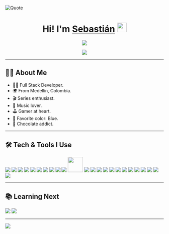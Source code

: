 ![Quote](https://i.ibb.co/MBZWz1J/It-s-all-about-Hard-work-not-luck-72-20-in-60-20-in.png)

<h1 align="center">
  Hi! I'm <a href="https://github.com/Culebra1012">Sebastián</a> 
  <img height="30px" src="https://emojis.slackmojis.com/emojis/images/1531849430/4246/blob-sunglasses.gif?1531849430">
</h1>

<p align="center">
  <img src="https://readme-typing-svg.herokuapp.com?color=FFEE10&center=true&vCenter=true&width=450&lines=🚀+My+activity+in+Discord" />
</p>

<p align="center">
  <a href="https://discord.com/users/426023966184964096">
    <img src="https://lanyard.cnrad.dev/api/426023966184964096?hideStatus=true&hideActivity=true&bg=171715&showDisplayName=true&borderRadius=30px" />
  </a>
</p>

---

## 👨‍💻 About Me  
- 🧑‍💻 Full Stack Developer.  
- 🌍 From Medellín, Colombia.  
- 🎬 Series enthusiast.  
- 🎵 Music lover.  
- 🕹️ Gamer at heart.  
- 🔵 Favorite color: Blue.  
- 🍫 Chocolate addict.  

---

## 🛠️ Tech & Tools I Use  

<p>
  <!-- IDEs -->
  <img src="https://img.icons8.com/color/48/FFFFFF/webstorm.png"/>
  <img src="https://img.icons8.com/color/48/FFFFFF/visual-studio-code-2019.png"/>

  <!-- Frontend -->
  <img src="https://img.icons8.com/color/48/FFFFFF/html-5--v1.png"/>
  <img src="https://img.icons8.com/color/48/FFFFFF/css3.png"/>
  <img src="https://img.icons8.com/color/48/FFFFFF/sass.png"/>
  <img src="https://img.icons8.com/color/48/FFFFFF/tailwindcss.png"/>
  <img src="https://img.icons8.com/fluency/48/FFFFFF/javascript.png"/>
  <img src="https://img.icons8.com/fluency/48/FFFFFF/typescript.png"/>
  <img src="https://img.icons8.com/external-tal-revivo-color-tal-revivo/48/FFFFFF/external-angular-a-typescript-based-open-source-web-application-framework-logo-color-tal-revivo.png"/>
  <img src="https://img.icons8.com/office/48/FFFFFF/react.png"/>
  <img width="48" height="48" src="https://img.icons8.com/nolan/48/astro.png"/>
  <img src="https://img.icons8.com/color/48/ionic.png"/>

  <!-- Backend -->
  <img src="https://img.icons8.com/fluency/48/FFFFFF/node-js.png"/>
  <img src="https://img.icons8.com/color/48/FFFFFF/nestjs.png"/>
  <img src="https://img.icons8.com/color/48/FFFFFF/java-coffee-cup-logo.png"/>
  <img src="https://img.icons8.com/color/48/FFFFFF/python.png"/>
  <img src="https://img.icons8.com/color/48/FFFFFF/express.png"/>

  <!-- Databases -->
  <img src="https://img.icons8.com/color/48/000000/mongodb.png"/>
  <img src="https://img.icons8.com/color/48/postgreesql.png"/>

  <!-- Cloud & DevOps -->
  <img src="https://img.icons8.com/color/48/amazon-web-services.png"/>
  <img src="https://img.icons8.com/color/48/firebase.png"/>
  <img src="https://img.icons8.com/color/48/FFFFFF/heroku.png"/>
  <img src="https://img.icons8.com/ios-filled/48/ssh.png"/>

  <!-- Otros -->
  <img src="https://img.icons8.com/color/48/discord--v2.png"/>
</p>


---

## 📚 Learning Next  

<p>
  <img src="https://img.icons8.com/color/48/FFFFFF/vue-js.png"/>
  <img src="https://img.icons8.com/fluency/48/FFFFFF/ruby-gemstone.png"/>
</p>

---
![](https://komarev.com/ghpvc/?username=Culebra1012-github-Culebra1012&color=blue&style=flat-square)
